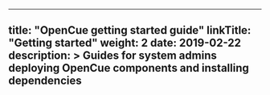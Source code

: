 
---
title: "OpenCue getting started guide"
linkTitle: "Getting started"
weight: 2
date: 2019-02-22
description: >
  Guides for system admins deploying OpenCue components and installing dependencies
---
